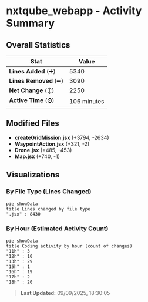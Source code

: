 # nxtqube_webapp - Activity Summary 

## Overall Statistics

| Stat                   | Value                                                             |
| ---------------------- | ----------------------------------------------------------------- |
| **Lines Added** (➕)   | 5340                                          |
| **Lines Removed** (➖) | 3090                                        |
| **Net Change** (↕)    | 2250                |
| **Active Time** (⌚)   | 106 minutes |


## Modified Files
- **createGridMission.jsx** (+3794, -2634)
- **WaypointAction.jsx** (+321, -2)
- **Drone.jsx** (+485, -453)
- **Map.jsx** (+740, -1)

## Visualizations

### By File Type (Lines Changed)

```mermaid
pie showData
title Lines changed by file type
".jsx" : 8430
```

### By Hour (Estimated Activity Count)

```mermaid
pie showData
title Coding activity by hour (count of changes)
"11h" : 3
"12h" : 10
"13h" : 29
"15h" : 1
"16h" : 19
"17h" : 2
"18h" : 20
```


> **Last Updated:** 09/09/2025, 18:30:05
